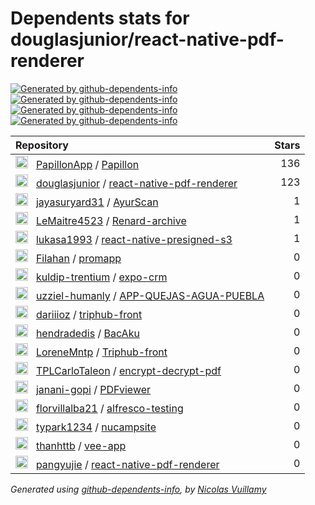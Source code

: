 # Dependents stats for douglasjunior/react-native-pdf-renderer

[![Generated by github-dependents-info](https://img.shields.io/static/v1?label=Used%20by&message=17&color=informational&logo=slickpic)](https://github.com/douglasjunior/react-native-pdf-renderer/network/dependents)
[![Generated by github-dependents-info](https://img.shields.io/static/v1?label=Used%20by%20(public)&message=17&color=informational&logo=slickpic)](https://github.com/douglasjunior/react-native-pdf-renderer/network/dependents)
[![Generated by github-dependents-info](https://img.shields.io/static/v1?label=Used%20by%20(private)&message=-17&color=informational&logo=slickpic)](https://github.com/douglasjunior/react-native-pdf-renderer/network/dependents)
[![Generated by github-dependents-info](https://img.shields.io/static/v1?label=Used%20by%20(stars)&message=262&color=informational&logo=slickpic)](https://github.com/douglasjunior/react-native-pdf-renderer/network/dependents)

| Repository | Stars  |
| :--------  | -----: |
|<img class="avatar mr-2" src="https://avatars.githubusercontent.com/u/114444115?s=40&v=4" width="20" height="20" alt="">  &nbsp; [PapillonApp](https://github.com/PapillonApp) / [Papillon](https://github.com/PapillonApp/Papillon) | 136 |
|<img class="avatar mr-2" src="https://avatars.githubusercontent.com/u/1512341?s=40&v=4" width="20" height="20" alt="">  &nbsp; [douglasjunior](https://github.com/douglasjunior) / [react-native-pdf-renderer](https://github.com/douglasjunior/react-native-pdf-renderer) | 123 |
|<img class="avatar mr-2" src="https://avatars.githubusercontent.com/u/92865629?s=40&v=4" width="20" height="20" alt="">  &nbsp; [jayasuryard31](https://github.com/jayasuryard31) / [AyurScan](https://github.com/jayasuryard31/AyurScan) | 1 |
|<img class="avatar mr-2" src="https://avatars.githubusercontent.com/u/79224590?s=40&v=4" width="20" height="20" alt="">  &nbsp; [LeMaitre4523](https://github.com/LeMaitre4523) / [Renard-archive](https://github.com/LeMaitre4523/Renard-archive) | 1 |
|<img class="avatar mr-2" src="https://avatars.githubusercontent.com/u/1499012?s=40&v=4" width="20" height="20" alt="">  &nbsp; [lukasa1993](https://github.com/lukasa1993) / [react-native-presigned-s3](https://github.com/lukasa1993/react-native-presigned-s3) | 1 |
|<img class="avatar mr-2" src="https://avatars.githubusercontent.com/u/43969012?s=40&v=4" width="20" height="20" alt="">  &nbsp; [Filahan](https://github.com/Filahan) / [promapp](https://github.com/Filahan/promapp) | 0 |
|<img class="avatar mr-2" src="https://avatars.githubusercontent.com/u/141116673?s=40&v=4" width="20" height="20" alt="">  &nbsp; [kuldip-trentium](https://github.com/kuldip-trentium) / [expo-crm](https://github.com/kuldip-trentium/expo-crm) | 0 |
|<img class="avatar mr-2" src="https://avatars.githubusercontent.com/u/161857344?s=40&v=4" width="20" height="20" alt="">  &nbsp; [uzziel-humanly](https://github.com/uzziel-humanly) / [APP-QUEJAS-AGUA-PUEBLA](https://github.com/uzziel-humanly/APP-QUEJAS-AGUA-PUEBLA) | 0 |
|<img class="avatar mr-2" src="https://avatars.githubusercontent.com/u/26320684?s=40&v=4" width="20" height="20" alt="">  &nbsp; [dariiioz](https://github.com/dariiioz) / [triphub-front](https://github.com/dariiioz/triphub-front) | 0 |
|<img class="avatar mr-2" src="https://avatars.githubusercontent.com/u/31977125?s=40&v=4" width="20" height="20" alt="">  &nbsp; [hendradedis](https://github.com/hendradedis) / [BacAku](https://github.com/hendradedis/BacAku) | 0 |
|<img class="avatar mr-2" src="https://avatars.githubusercontent.com/u/150951943?s=40&v=4" width="20" height="20" alt="">  &nbsp; [LoreneMntp](https://github.com/LoreneMntp) / [Triphub-front](https://github.com/LoreneMntp/Triphub-front) | 0 |
|<img class="avatar mr-2" src="https://avatars.githubusercontent.com/u/139728411?s=40&v=4" width="20" height="20" alt="">  &nbsp; [TPLCarloTaleon](https://github.com/TPLCarloTaleon) / [encrypt-decrypt-pdf](https://github.com/TPLCarloTaleon/encrypt-decrypt-pdf) | 0 |
|<img class="avatar mr-2" src="https://avatars.githubusercontent.com/u/92579981?s=40&v=4" width="20" height="20" alt="">  &nbsp; [janani-gopi](https://github.com/janani-gopi) / [PDFviewer](https://github.com/janani-gopi/PDFviewer) | 0 |
|<img class="avatar mr-2" src="https://avatars.githubusercontent.com/u/104327603?s=40&v=4" width="20" height="20" alt="">  &nbsp; [florvillalba21](https://github.com/florvillalba21) / [alfresco-testing](https://github.com/florvillalba21/alfresco-testing) | 0 |
|<img class="avatar mr-2" src="https://avatars.githubusercontent.com/u/127974191?s=40&v=4" width="20" height="20" alt="">  &nbsp; [typark1234](https://github.com/typark1234) / [nucampsite](https://github.com/typark1234/nucampsite) | 0 |
|<img class="avatar mr-2" src="https://avatars.githubusercontent.com/u/22235844?s=40&v=4" width="20" height="20" alt="">  &nbsp; [thanhttb](https://github.com/thanhttb) / [vee-app](https://github.com/thanhttb/vee-app) | 0 |
|<img class="avatar mr-2" src="https://avatars.githubusercontent.com/u/6248392?s=40&v=4" width="20" height="20" alt="">  &nbsp; [pangyujie](https://github.com/pangyujie) / [react-native-pdf-renderer](https://github.com/pangyujie/react-native-pdf-renderer) | 0 |

_Generated using [github-dependents-info](https://github.com/nvuillam/github-dependents-info), by [Nicolas Vuillamy](https://github.com/nvuillam)_